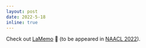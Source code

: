 ```yaml
---
layout: post
date: 2022-5-18
inline: true
---
```


Check out [LaMemo](https://arxiv.org/abs/2204.07341) :memo: (to be appeared in [NAACL 2022](https://2022.naacl.org)).
